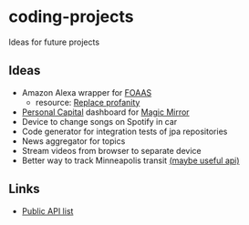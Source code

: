 # coding-projects
Ideas for future projects

## Ideas
- Amazon Alexa wrapper for [FOAAS](https://www.foaas.com/)
    - resource: [Replace profanity](https://mashable.com/2018/04/19/amazon-alexa-skill-blueprints-potty-mouth/)
- [Personal Capital](https://github.com/haochi/personalcapital) dashboard for [Magic Mirror](https://github.com/MichMich/MagicMirror)
- Device to change songs on Spotify in car
- Code generator for integration tests of jpa repositories
- News aggregator for topics
- Stream videos from browser to separate device
- Better way to track Minneapolis transit [(maybe useful api)](https://svc.metrotransit.org/nextrip)

## Links
- [Public API list](https://github.com/public-apis/public-apis)
